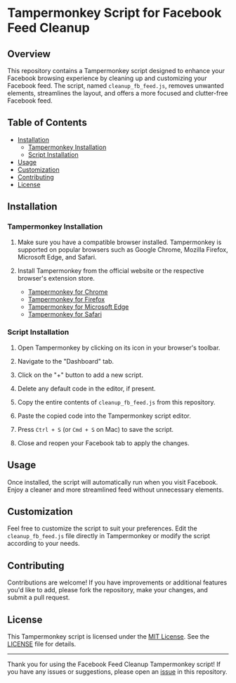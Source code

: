 # Tampermonkey Script for Facebook Feed Cleanup

## Overview

This repository contains a Tampermonkey script designed to enhance your Facebook browsing experience by cleaning up and customizing your Facebook feed. The script, named `cleanup_fb_feed.js`, removes unwanted elements, streamlines the layout, and offers a more focused and clutter-free Facebook feed.

## Table of Contents

- [Installation](#installation)
  - [Tampermonkey Installation](#tampermonkey-installation)
  - [Script Installation](#script-installation)
- [Usage](#usage)
- [Customization](#customization)
- [Contributing](#contributing)
- [License](#license)

## Installation

### Tampermonkey Installation

1. Make sure you have a compatible browser installed. Tampermonkey is supported on popular browsers such as Google Chrome, Mozilla Firefox, Microsoft Edge, and Safari.

2. Install Tampermonkey from the official website or the respective browser's extension store.

   - [Tampermonkey for Chrome](https://chrome.google.com/webstore/detail/tampermonkey/dhdgffkkebhmkfjojejmpbldmpobfkfo)
   - [Tampermonkey for Firefox](https://addons.mozilla.org/en-US/firefox/addon/tampermonkey/)
   - [Tampermonkey for Microsoft Edge](https://microsoftedge.microsoft.com/addons/detail/tampermonkey/iikmkjmpaadaobahmlepeloendndfphd)
   - [Tampermonkey for Safari](https://apps.apple.com/us/app/tampermonkey/id1482490089)

### Script Installation

1. Open Tampermonkey by clicking on its icon in your browser's toolbar.

2. Navigate to the "Dashboard" tab.

3. Click on the "+" button to add a new script.

4. Delete any default code in the editor, if present.

5. Copy the entire contents of `cleanup_fb_feed.js` from this repository.

6. Paste the copied code into the Tampermonkey script editor.

7. Press `Ctrl + S` (or `Cmd + S` on Mac) to save the script.

8. Close and reopen your Facebook tab to apply the changes.

## Usage

Once installed, the script will automatically run when you visit Facebook. Enjoy a cleaner and more streamlined feed without unnecessary elements.

## Customization

Feel free to customize the script to suit your preferences. Edit the `cleanup_fb_feed.js` file directly in Tampermonkey or modify the script according to your needs.

## Contributing

Contributions are welcome! If you have improvements or additional features you'd like to add, please fork the repository, make your changes, and submit a pull request.

## License

This Tampermonkey script is licensed under the [MIT License](LICENSE). See the [LICENSE](LICENSE) file for details.

---

Thank you for using the Facebook Feed Cleanup Tampermonkey script! If you have any issues or suggestions, please open an [issue](../../issues) in this repository.
